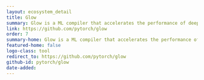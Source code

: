 ```yaml
---
layout: ecosystem_detail
title: Glow
summary: Glow is a ML compiler that accelerates the performance of deep learning frameworks on different hardware platforms.
link: https://github.com/pytorch/glow
order: 7
summary-home: Glow is a ML compiler that accelerates the performance of deep learning frameworks on different hardware platforms.
featured-home: false
logo-class: tool
redirect_to: https://github.com/pytorch/glow
github-id: pytorch/glow
date-added:
---
```

